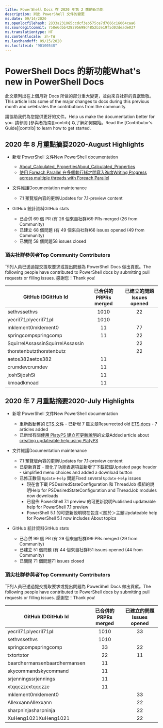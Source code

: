 ```yaml
---
title: PowerShell Docs 在 2020 年第 2 季的新功能
description: 列出 PowerShell 文件的變更
ms.date: 09/14/2020
ms.openlocfilehash: 2833a231065ccdcf3eb575ce7d7666c16064caa6
ms.sourcegitcommit: 758e6dbb428295698d4852b3e19f5d03deade037
ms.translationtype: HT
ms.contentlocale: zh-TW
ms.lasthandoff: 09/15/2020
ms.locfileid: "90100548"
---
```

# <a name="whats-new-in-powershell-docs"></a><span data-ttu-id="add7b-103">PowerShell Docs 的新功能</span><span class="sxs-lookup"><span data-stu-id="add7b-103">What's new in PowerShell Docs</span></span>

<span data-ttu-id="add7b-104">此文章列出在上個月對 Docs 所做的部分重大變更，並向來自社群的貢獻致敬。</span><span class="sxs-lookup"><span data-stu-id="add7b-104">This article lists some of the major changes to docs during this previous month and celebrates the contributions from the community.</span></span>

<span data-ttu-id="add7b-105">請協助我們為您提供更好的文件。</span><span class="sxs-lookup"><span data-stu-id="add7b-105">Help us make the documentation better for you.</span></span> <span data-ttu-id="add7b-106">請參閱 [參與者指南][contrib] 以了解如何開始。</span><span class="sxs-lookup"><span data-stu-id="add7b-106">Read the [Contributor's Guide][contrib] to learn how to get started.</span></span>

## <a name="2020-august-highlights"></a><span data-ttu-id="add7b-107">2020 年 8 月重點摘要</span><span class="sxs-lookup"><span data-stu-id="add7b-107">2020-August Highlights</span></span>

- <span data-ttu-id="add7b-108">新增 PowerShell 文件</span><span class="sxs-lookup"><span data-stu-id="add7b-108">New PowerShell documentation</span></span>
  - [<span data-ttu-id="add7b-109">About_Calculated_Properties</span><span class="sxs-lookup"><span data-stu-id="add7b-109">About_Calculated_Properties</span></span>](/powershell/module/microsoft.powershell.core/about/about_calculated_properties)
  - [<span data-ttu-id="add7b-110">使用 Foreach Parallel 在多個執行緒之間寫入進度</span><span class="sxs-lookup"><span data-stu-id="add7b-110">Writing Progress across multiple threads with Foreach Parallel</span></span>](/powershell/scripting/learn/deep-dives/write-progress-across-multiple-threads)
- <span data-ttu-id="add7b-111">文件維護</span><span class="sxs-lookup"><span data-stu-id="add7b-111">Documentation maintenance</span></span>
  - <span data-ttu-id="add7b-112">7\.1 預覽版內容的更新</span><span class="sxs-lookup"><span data-stu-id="add7b-112">Updates for 7.1-preview content</span></span>

- <span data-ttu-id="add7b-113">GitHub 統計資料</span><span class="sxs-lookup"><span data-stu-id="add7b-113">GitHub stats</span></span>
  - <span data-ttu-id="add7b-114">已合併 69 個 PR (有 26 個來自社群)</span><span class="sxs-lookup"><span data-stu-id="add7b-114">69 PRs merged (26 from Community)</span></span>
  - <span data-ttu-id="add7b-115">已建立 68 個問題 (有 49 個來自社群)</span><span class="sxs-lookup"><span data-stu-id="add7b-115">68 issues opened (49 from Community)</span></span>
  - <span data-ttu-id="add7b-116">已關閉 58 個問題</span><span class="sxs-lookup"><span data-stu-id="add7b-116">58 issues closed</span></span>

### <a name="top-community-contributors"></a><span data-ttu-id="add7b-117">頂尖社群參與者</span><span class="sxs-lookup"><span data-stu-id="add7b-117">Top Community Contributors</span></span>

<span data-ttu-id="add7b-118">下列人員已透過提交提取要求或提出問題為 PowerShell Docs 做出貢獻。</span><span class="sxs-lookup"><span data-stu-id="add7b-118">The following people have contributed to PowerShell docs by submitting pull requests or filling issues.</span></span> <span data-ttu-id="add7b-119">感謝您！</span><span class="sxs-lookup"><span data-stu-id="add7b-119">Thank you!</span></span>

|    <span data-ttu-id="add7b-120">GitHub ID</span><span class="sxs-lookup"><span data-stu-id="add7b-120">GitHub Id</span></span>     | <span data-ttu-id="add7b-121">已合併的 PR</span><span class="sxs-lookup"><span data-stu-id="add7b-121">PRs merged</span></span> | <span data-ttu-id="add7b-122">已建立的問題</span><span class="sxs-lookup"><span data-stu-id="add7b-122">Issues opened</span></span> |
| ---------------- | :--------: | :-----------: |
| <span data-ttu-id="add7b-123">sethvs</span><span class="sxs-lookup"><span data-stu-id="add7b-123">sethvs</span></span>           |     <span data-ttu-id="add7b-124">10</span><span class="sxs-lookup"><span data-stu-id="add7b-124">10</span></span>     |       <span data-ttu-id="add7b-125">2</span><span class="sxs-lookup"><span data-stu-id="add7b-125">2</span></span>       |
| <span data-ttu-id="add7b-126">yecril71pl</span><span class="sxs-lookup"><span data-stu-id="add7b-126">yecril71pl</span></span>       |     <span data-ttu-id="add7b-127">10</span><span class="sxs-lookup"><span data-stu-id="add7b-127">10</span></span>     |               |
| <span data-ttu-id="add7b-128">mklement0</span><span class="sxs-lookup"><span data-stu-id="add7b-128">mklement0</span></span>        |     <span data-ttu-id="add7b-129">1</span><span class="sxs-lookup"><span data-stu-id="add7b-129">1</span></span>      |       <span data-ttu-id="add7b-130">7</span><span class="sxs-lookup"><span data-stu-id="add7b-130">7</span></span>       |
| <span data-ttu-id="add7b-131">springcomp</span><span class="sxs-lookup"><span data-stu-id="add7b-131">springcomp</span></span>       |     <span data-ttu-id="add7b-132">1</span><span class="sxs-lookup"><span data-stu-id="add7b-132">1</span></span>      |       <span data-ttu-id="add7b-133">2</span><span class="sxs-lookup"><span data-stu-id="add7b-133">2</span></span>       |
| <span data-ttu-id="add7b-134">SquirrelAssassin</span><span class="sxs-lookup"><span data-stu-id="add7b-134">SquirrelAssassin</span></span> |            |       <span data-ttu-id="add7b-135">2</span><span class="sxs-lookup"><span data-stu-id="add7b-135">2</span></span>       |
| <span data-ttu-id="add7b-136">thorstenbutz</span><span class="sxs-lookup"><span data-stu-id="add7b-136">thorstenbutz</span></span>     |            |       <span data-ttu-id="add7b-137">2</span><span class="sxs-lookup"><span data-stu-id="add7b-137">2</span></span>       |
| <span data-ttu-id="add7b-138">aetos382</span><span class="sxs-lookup"><span data-stu-id="add7b-138">aetos382</span></span>         |     <span data-ttu-id="add7b-139">1</span><span class="sxs-lookup"><span data-stu-id="add7b-139">1</span></span>      |               |
| <span data-ttu-id="add7b-140">crumdev</span><span class="sxs-lookup"><span data-stu-id="add7b-140">crumdev</span></span>          |     <span data-ttu-id="add7b-141">1</span><span class="sxs-lookup"><span data-stu-id="add7b-141">1</span></span>      |               |
| <span data-ttu-id="add7b-142">joshSi</span><span class="sxs-lookup"><span data-stu-id="add7b-142">joshSi</span></span>           |     <span data-ttu-id="add7b-143">1</span><span class="sxs-lookup"><span data-stu-id="add7b-143">1</span></span>      |               |
| <span data-ttu-id="add7b-144">kmoad</span><span class="sxs-lookup"><span data-stu-id="add7b-144">kmoad</span></span>            |     <span data-ttu-id="add7b-145">1</span><span class="sxs-lookup"><span data-stu-id="add7b-145">1</span></span>      |               |

## <a name="2020-july-highlights"></a><span data-ttu-id="add7b-146">2020 年 7 月重點摘要</span><span class="sxs-lookup"><span data-stu-id="add7b-146">2020-July Highlights</span></span>

- <span data-ttu-id="add7b-147">新增 PowerShell 文件</span><span class="sxs-lookup"><span data-stu-id="add7b-147">New PowerShell documentation</span></span>
  - <span data-ttu-id="add7b-148">重新啟動舊的 [ETS 文件](/powershell/scripting/developer/ets/overview) - 已新增 7 篇文章</span><span class="sxs-lookup"><span data-stu-id="add7b-148">Resurrected old [ETS docs](/powershell/scripting/developer/ets/overview) - 7 articles added</span></span>
  - <span data-ttu-id="add7b-149">已新增有關[使用 PlatyPS 建立可更新說明](/powershell/scripting/dev-cross-plat/create-help-using-platyps)的文章</span><span class="sxs-lookup"><span data-stu-id="add7b-149">Added article about [creating updateable help using PlatyPS](/powershell/scripting/dev-cross-plat/create-help-using-platyps)</span></span>
- <span data-ttu-id="add7b-150">文件維護</span><span class="sxs-lookup"><span data-stu-id="add7b-150">Documentation maintenance</span></span>
  - <span data-ttu-id="add7b-151">7\.1 預覽版內容的更新</span><span class="sxs-lookup"><span data-stu-id="add7b-151">Updates for 7.1-preview content</span></span>
  - <span data-ttu-id="add7b-152">已更新頁首 - 簡化了功能表選項並新增了下載按鈕</span><span class="sxs-lookup"><span data-stu-id="add7b-152">Updated page header - simplified menu choices and added a download button</span></span>
  - <span data-ttu-id="add7b-153">已修正數個 `Update-Help` 問題</span><span class="sxs-lookup"><span data-stu-id="add7b-153">Fixed several `Update-Help` issues</span></span>
    - <span data-ttu-id="add7b-154">現在會下載 PSDesiredStateConfiguration 和 ThreadJob 模組的說明</span><span class="sxs-lookup"><span data-stu-id="add7b-154">Help for PSDesiredStateConfiguration and ThreadJob modules now downloads</span></span>
    - <span data-ttu-id="add7b-155">已發佈 PowerShell 7.1 preview 的可更新說明</span><span class="sxs-lookup"><span data-stu-id="add7b-155">Published updateable help for PowerShell 7.1 preview</span></span>
    - <span data-ttu-id="add7b-156">PowerShell 5.1 的可更新說明現在包含＜關於＞主題</span><span class="sxs-lookup"><span data-stu-id="add7b-156">Updateable help for PowerShell 5.1 now includes About topics</span></span>

- <span data-ttu-id="add7b-157">GitHub 統計資料</span><span class="sxs-lookup"><span data-stu-id="add7b-157">GitHub stats</span></span>
  - <span data-ttu-id="add7b-158">已合併 99 個 PR (有 29 個來自社群)</span><span class="sxs-lookup"><span data-stu-id="add7b-158">99 PRs merged (29 from Community)</span></span>
  - <span data-ttu-id="add7b-159">已建立 51 個問題 (有 44 個來自社群)</span><span class="sxs-lookup"><span data-stu-id="add7b-159">51 issues opened (44 from Community)</span></span>
  - <span data-ttu-id="add7b-160">已關閉 71 個問題</span><span class="sxs-lookup"><span data-stu-id="add7b-160">71 issues closed</span></span>

### <a name="top-community-contributors"></a><span data-ttu-id="add7b-161">頂尖社群參與者</span><span class="sxs-lookup"><span data-stu-id="add7b-161">Top Community Contributors</span></span>

<span data-ttu-id="add7b-162">下列人員已透過提交提取要求或提出問題為 PowerShell Docs 做出貢獻。</span><span class="sxs-lookup"><span data-stu-id="add7b-162">The following people have contributed to PowerShell docs by submitting pull requests or filling issues.</span></span> <span data-ttu-id="add7b-163">感謝您！</span><span class="sxs-lookup"><span data-stu-id="add7b-163">Thank you!</span></span>

|   <span data-ttu-id="add7b-164">GitHub ID</span><span class="sxs-lookup"><span data-stu-id="add7b-164">GitHub Id</span></span>    | <span data-ttu-id="add7b-165">已合併的 PR</span><span class="sxs-lookup"><span data-stu-id="add7b-165">PRs merged</span></span> | <span data-ttu-id="add7b-166">已建立的問題</span><span class="sxs-lookup"><span data-stu-id="add7b-166">Issues opened</span></span> |
| -------------- | :--------: | :-----------: |
| <span data-ttu-id="add7b-167">yecril71pl</span><span class="sxs-lookup"><span data-stu-id="add7b-167">yecril71pl</span></span>     |     <span data-ttu-id="add7b-168">10</span><span class="sxs-lookup"><span data-stu-id="add7b-168">10</span></span>     |       <span data-ttu-id="add7b-169">3</span><span class="sxs-lookup"><span data-stu-id="add7b-169">3</span></span>       |
| <span data-ttu-id="add7b-170">sethvs</span><span class="sxs-lookup"><span data-stu-id="add7b-170">sethvs</span></span>         |     <span data-ttu-id="add7b-171">10</span><span class="sxs-lookup"><span data-stu-id="add7b-171">10</span></span>     |               |
| <span data-ttu-id="add7b-172">springcomp</span><span class="sxs-lookup"><span data-stu-id="add7b-172">springcomp</span></span>     |     <span data-ttu-id="add7b-173">3</span><span class="sxs-lookup"><span data-stu-id="add7b-173">3</span></span>      |       <span data-ttu-id="add7b-174">2</span><span class="sxs-lookup"><span data-stu-id="add7b-174">2</span></span>       |
| <span data-ttu-id="add7b-175">txtor</span><span class="sxs-lookup"><span data-stu-id="add7b-175">txtor</span></span>          |     <span data-ttu-id="add7b-176">2</span><span class="sxs-lookup"><span data-stu-id="add7b-176">2</span></span>      |       <span data-ttu-id="add7b-177">1</span><span class="sxs-lookup"><span data-stu-id="add7b-177">1</span></span>       |
| <span data-ttu-id="add7b-178">baardhermansen</span><span class="sxs-lookup"><span data-stu-id="add7b-178">baardhermansen</span></span> |     <span data-ttu-id="add7b-179">1</span><span class="sxs-lookup"><span data-stu-id="add7b-179">1</span></span>      |               |
| <span data-ttu-id="add7b-180">skycommand</span><span class="sxs-lookup"><span data-stu-id="add7b-180">skycommand</span></span>     |     <span data-ttu-id="add7b-181">1</span><span class="sxs-lookup"><span data-stu-id="add7b-181">1</span></span>      |               |
| <span data-ttu-id="add7b-182">srjennings</span><span class="sxs-lookup"><span data-stu-id="add7b-182">srjennings</span></span>     |     <span data-ttu-id="add7b-183">1</span><span class="sxs-lookup"><span data-stu-id="add7b-183">1</span></span>      |               |
| <span data-ttu-id="add7b-184">xtqqczze</span><span class="sxs-lookup"><span data-stu-id="add7b-184">xtqqczze</span></span>       |     <span data-ttu-id="add7b-185">1</span><span class="sxs-lookup"><span data-stu-id="add7b-185">1</span></span>      |               |
| <span data-ttu-id="add7b-186">mklement0</span><span class="sxs-lookup"><span data-stu-id="add7b-186">mklement0</span></span>      |            |       <span data-ttu-id="add7b-187">3</span><span class="sxs-lookup"><span data-stu-id="add7b-187">3</span></span>       |
| <span data-ttu-id="add7b-188">Allexxann</span><span class="sxs-lookup"><span data-stu-id="add7b-188">Allexxann</span></span>      |            |       <span data-ttu-id="add7b-189">2</span><span class="sxs-lookup"><span data-stu-id="add7b-189">2</span></span>       |
| <span data-ttu-id="add7b-190">sharpninja</span><span class="sxs-lookup"><span data-stu-id="add7b-190">sharpninja</span></span>     |            |       <span data-ttu-id="add7b-191">2</span><span class="sxs-lookup"><span data-stu-id="add7b-191">2</span></span>       |
| <span data-ttu-id="add7b-192">XuHeng1021</span><span class="sxs-lookup"><span data-stu-id="add7b-192">XuHeng1021</span></span>     |            |       <span data-ttu-id="add7b-193">2</span><span class="sxs-lookup"><span data-stu-id="add7b-193">2</span></span>       |

